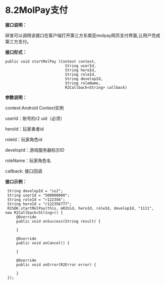 # 8.2MolPay支付

**接口说明：**

研发可以调用该接口在客户端打开第三方东南亚molpay网页支付界面,让用户完成第三方支付。

**接口形式：**

```text
public void startMolPay (Context context, 
                           String userId, 
                           String heroId, 
                           String roleId, 
                           String developId, 
                           String roleName,
                           R2Callback<String> callback)
```

**参数说明：**

context:Android Context实例

userId：账号的r2 uid（必须）

heroId：玩家勇者id

roleId：玩家角色id

developId：游戏服务器标示ID

roleName：玩家角色名

callback: 接口回调

**接口示例：**

```text
 String developId = "ss2";
 String userId = "500000000";
 String roleId = "r122356";
 String heroId = "r122356777";
 R2SDK.startMolPay(this, mR2Uid, heroId, roleId, developId, "1111", new R2Callback<String>() {
     @Override
     public void onSuccess(String result) {

     }

     @Override
     public void onCancel() {

     }

     @Override
     public void onError(R2Error error) {

     }
 });
```

